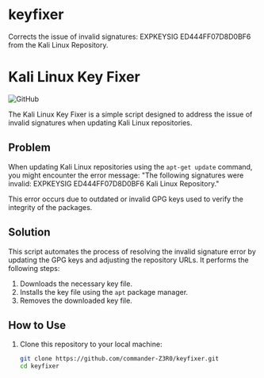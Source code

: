 # keyfixer
Corrects the issue of invalid signatures: EXPKEYSIG ED444FF07D8D0BF6 from the Kali Linux Repository.
# Kali Linux Key Fixer

![GitHub](https://img.shields.io/github/license/commander-Z3R0/keyfixer)

The Kali Linux Key Fixer is a simple script designed to address the issue of invalid signatures when updating Kali Linux repositories.

## Problem

When updating Kali Linux repositories using the `apt-get update` command, you might encounter the error message: "The following signatures were invalid: EXPKEYSIG ED444FF07D8D0BF6 Kali Linux Repository."

This error occurs due to outdated or invalid GPG keys used to verify the integrity of the packages.

## Solution

This script automates the process of resolving the invalid signature error by updating the GPG keys and adjusting the repository URLs. It performs the following steps:

1. Downloads the necessary key file.
2. Installs the key file using the `apt` package manager.
3. Removes the downloaded key file.

## How to Use

1. Clone this repository to your local machine:

   ```sh
   git clone https://github.com/commander-Z3R0/keyfixer.git
   cd keyfixer
